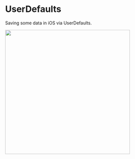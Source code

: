 # UserDefaults
Saving some data in iOS via UserDefaults.

<p> <img width="400" src="https://user-images.githubusercontent.com/105057858/201955351-a78c5edf-fa6b-4081-b920-a4bd6c8c5897.mov"</p>
